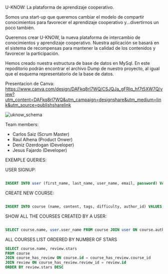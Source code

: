 
U-KNOW: La plataforma de aprendizaje cooperativo.

Somos una start-up que queremos cambiar el modelo de compartir conocimientos para favorecer el aprendizaje cooperativo y...divertirnos un poco también.

Queremos crear U-KNOW, la nueva plataforma de intercambio de conocimientos y aprendizaje cooperativo. Nuestra aplicación se basará en el sistema de recompensas para mantener la calidad de los contenidos y favorecer la participación.

Hemos creado nuestra estructura de base de datos en MySql. En este repoditorio podrán encontrar el archivo Dump de nuestro proyecto, al igual que el esquema representatorio de la base de datos.

Presentacion de Canva:
https://www.canva.com/design/DAFkq8rI7WQ/CSJQJa_gFRlq_hf7t5XW7Q/view?utm_content=DAFkq8rI7WQ&utm_campaign=designshare&utm_medium=link&utm_source=publishsharelink

![uknow_schema](https://github.com/raulalhena/uknow/assets/125603610/f2ea1d19-0229-476e-b61a-829bcc7e82f9)

Team members: 
- Carlos Saiz (Scrum Master)
- Raul Alhena (Product Onwer)
- Deniz Ozerdogan (Developer)
- Jesus Fajardo (Developer)


EXEMPLE QUERIES: 

USER SIGNUP: 
```SQL

INSERT INTO user (first_name, last_name, user_name, email, password) VALUES ('Dani', 'Lumbreras', 'danielluces', 'daniluces@example.com', '1234');

```
CREATE NEW COURSE: 
```SQL

INSERT INTO course (name, content, tags, difficulty, author_id) VALUES ('New course 1', 'New content to your delight', 'spiritual delight, enjoy life', 'easy', 50);

````

SHOW ALL THE COURSES CREATED BY A USER:
```SQL

SELECT course.name, user.user_name FROM course JOIN user ON course.author_id = user.id WHERE user.user_name = 'raulalhena';

```

ALL COURSES LIST ORDERED BY NUMBER OF STARS
```SQL
SELECT course.name, review.stars 
FROM course
JOIN course_has_review ON course.id = course_has_review.course_id
JOIN review ON course_has_review.review_id = review.id
ORDER BY review.stars DESC
```

